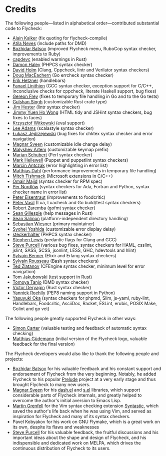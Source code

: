 Credits
=======

The following people—listed in alphabetical order—contributed
substantial code to Flycheck:

- [Alain Kalker](https://github.com/ackalker) (fix quoting for flycheck-compile)
- [Atila Neves](https://github.com/atilaneves) (include paths for DMD)
- [Bozhidar Batsov](https://github.com/bbatsov) (improved Flycheck menu, RuboCop
  syntax checker, improvements to Ruby)
- [capdevc](https://github.com/capdevc) (enabled warnings in Rust)
- [Damon Haley](https://github.com/dhaley) (PHPCS syntax checker)
- [David Holm](https://github.com/dholm) (Clang, Cppcheck, lintr and Verilator
  syntax checkers)
- [Doug MacEachern](https://github.com/dougm) (Go errcheck syntax checker)
- [Erik Hetzner](https://github.com/egh) (handlebars)
- [Fanael Linithien](https://github.com/Fanael) (GCC syntax checker, exception
  support for C/C++, inconclusive checks for cppcheck, literate Haskell support,
  bug fixes)
- [Gereon Frey](https://github.com/gfrey) (fixes to temporary file handling in
  Go and to the Go tests)
- [Gulshan Singh](https://github.com/gsingh93) (customizable Rust crate type)
- [Jim Hester](https://github.com/jimhester) (lintr syntax checker)
- [Jimmy Yuen Ho Wong](https://github.com/wyuenho) (HTML tidy and JSHint syntax
  checkers, bug fixes to faces)
- [Krzysztof Witkowski](https://github.com/kwitek) (eval support)
- [Lee Adams](https://github.com/leeaustinadams) (scalastyle syntax checker)
- [Łukasz Jędrzejewski](https://github.com/jedrz) (bug fixes for chktex syntax
  checker and error navigation)
- [Magnar Sveen](https://github.com/magnars) (customizable idle change delay)
- [Malyshev Artem](https://github.com/proofit404) (customizable keymap prefix)
- [Marian Schubert](https://github.com/maio) (Perl syntax checker)
- [Mark Hellewell](https://github.com/markhellewell) (Puppet and puppetlint
  syntax checkers)
- [Marcin Antczak](https://github.com/marcinant) (error highlighting in error
  list)
- [Matthias Dahl](https://github.com/BinaryKhaos) (performance improvements in
  temporary file handling)
- [Mitch Tishmack](https://github.com/mitchty) (Microsoft extensions in C/C++)
- [Omair Majid](https://github.com/omajid) (syntax checker for RPM spec)
- [Per Nordlöw](https://github.com/nordlow) (syntax checkers for Ada, Fortran
  and Python, syntax checker name in error list)
- [Peter Eisentraut](https://github.com/petere) (improvements to foodcritic)
- [Peter Vasil](https://github.com/ptrv) (Lua, Luacheck and Go build/test
  syntax checkers)
- [Robert Zaremba](https://github.com/robert-zaremba) (gofmt syntax checker)
- [Sean Gillespie](https://github.com/swgillespie) (help messages in Rust)
- [Sean Salmon](https://github.com/phatcabbage) (platform-independent directory
  handling)
- [Sebastian Wiesner](https://github.com/lunaryorn) (primary maintainer)
- [Syohei Yoshida](https://github.com/syohex) (customizable error display delay)
- [steckerhalter](https://github.com/steckerhalter) (PHPCS syntax checker)
- [Stephen Lewis](https://github.com/stephenjlewis) (pedantic flags for Clang
  and GCC)
- [Steve Purcell](https://github.com/purcell) (various bug fixes, syntax
  checkers for HAML, csslint, jslint, SASS, SCSS, jsonlint, LESS, GHC, hdevtools
  and hlint)
- [Sylvain Benner](https://github.com/syl20bnr) (Elixir and Erlang syntax
  checkers)
- [Sylvain Rousseau](https://github.com/thisirs) (Bash syntax checkers)
- [Ted Zlatanov](https://github.com/tzz) (CFEngine syntax checker, minimum level
  for error navigation)
- [Tom Jakubowski](https://github.com/tomjakubowski) (test support in Rust)
- [Tomoya Tanjo](https://github.com/tom-tan) (DMD syntax checker)
- [Victor Deryagin](https://github.com/vderyagin) (Rust syntax checker)
- [Yannick Roehlly](https://github.com/yannick1974) (PEP8 naming support in
  Python)
- [Yasuyuki Oka](https://github.com/yasuyk) (syntax checkers for phpmd, Slim,
  js-yaml, ruby-lint, Handlebars, Foodcritic, AsciiDoc, Racket, ESLint, erubis,
  POSIX Make, Golint and go vet)

The following people greatly supported Flycheck in other ways:

- [Simon Carter](https://github.com/bbbscarter) (valuable testing and feedback
  of automatic syntax checking)
- [Matthias Güdemann](https://github.com/mgudemann) (initial version of the
  Flycheck logo, valuable feedback for the final version)

The Flycheck developers would also like to thank the following people
and projects:

- [Bozhidar Batsov](https://github.com/bbatsov) for his valuable feedback and
  his constant support and endorsement of Flycheck from the very
  beginning. Notably, he added Flycheck to his popular
  [Prelude](https://github.com/bbatsov/prelude) project at a very early stage
  and thus brought Flycheck to many new users.
- [Magnar Sveen](https://github.com/magnars) for his
  [dash.el](https://github.com/magnars/dash.el) and
  [s.el](https://github.com/magnars/s.el) libraries, which support considerable
  parts of Flycheck internals, and greatly helped to overcome the author's
  initial aversion to Emacs Lisp.
- [Martin Grenfell](https://github.com/scrooloose) for the Vim syntax
  checking extension
  [Syntastic](https://github.com/scrooloose/syntastic), which saved
  the author's life back when he was using Vim, and served as
  inspiration for Flycheck and many of its syntax checkers.
- Pavel Kobyakov for his work on GNU Flymake, which is a great work on
  its own, despite its flaws and weaknesses
- [Steve Purcell](https://github.com/purcell) for his valuable feedback, the
  fruitful discussions and his important ideas about the shape and design of
  Flycheck, and his indispensible and dedicated work on MELPA, which drives the
  continuous distribution of Flycheck to its users.

